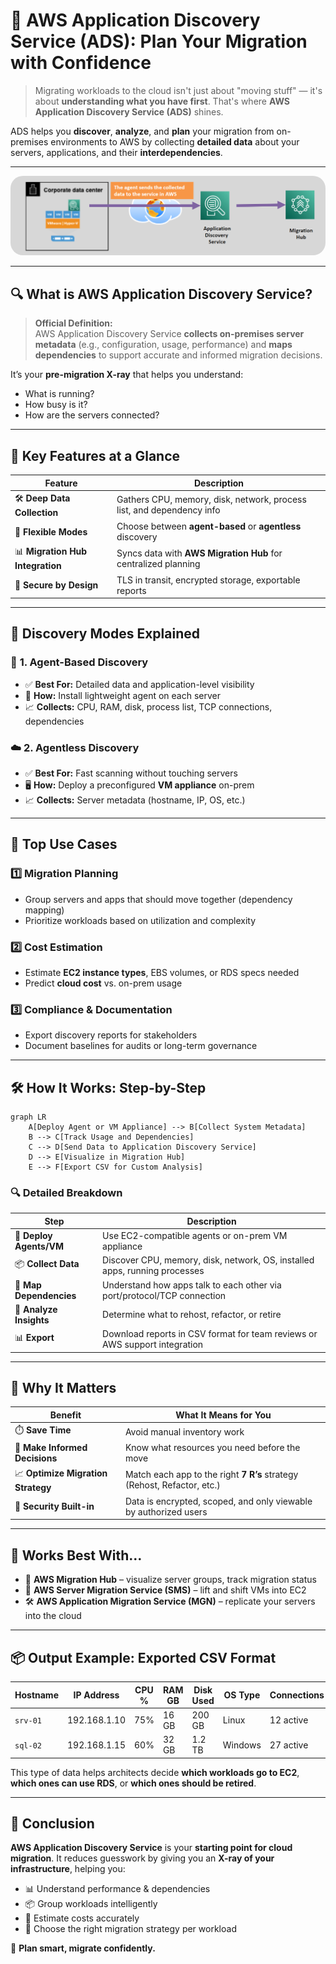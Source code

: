 # 🧭 **AWS Application Discovery Service (ADS): Plan Your Migration with Confidence**

> Migrating workloads to the cloud isn't just about "moving stuff" — it's about **understanding what you have first**. That's where **AWS Application Discovery Service (ADS)** shines.

ADS helps you **discover**, **analyze**, and **plan** your migration from on-premises environments to AWS by collecting **detailed data** about your servers, applications, and their **interdependencies**.

---

<div align="center">
  <img src="images/ads.png" alt="AWS Application Discovery Service" style="border-radius: 20px; max-width: 100%;" />
</div>

---

## 🔍 **What is AWS Application Discovery Service?**

> **Official Definition:**  
> AWS Application Discovery Service **collects on-premises server metadata** (e.g., configuration, usage, performance) and **maps dependencies** to support accurate and informed migration decisions.

It’s your **pre-migration X-ray** that helps you understand:

- What is running?
- How busy is it?
- How are the servers connected?

---

## 🌟 **Key Features at a Glance**

| Feature                          | Description                                                           |
| -------------------------------- | --------------------------------------------------------------------- |
| 🛠️ **Deep Data Collection**      | Gathers CPU, memory, disk, network, process list, and dependency info |
| 🔁 **Flexible Modes**            | Choose between **agent-based** or **agentless** discovery             |
| 📊 **Migration Hub Integration** | Syncs data with **AWS Migration Hub** for centralized planning        |
| 🔐 **Secure by Design**          | TLS in transit, encrypted storage, exportable reports                 |

---

## 🔄 **Discovery Modes Explained**

### 🧬 **1. Agent-Based Discovery**

- ✅ **Best For:** Detailed data and application-level visibility
- 🔧 **How:** Install lightweight agent on each server
- 📈 **Collects:** CPU, RAM, disk, process list, TCP connections, dependencies

### ☁️ **2. Agentless Discovery**

- ✅ **Best For:** Fast scanning without touching servers
- 🖥️ **How:** Deploy a preconfigured **VM appliance** on-prem
- 📈 **Collects:** Server metadata (hostname, IP, OS, etc.)

---

## 🎯 **Top Use Cases**

### 1️⃣ **Migration Planning**

- Group servers and apps that should move together (dependency mapping)
- Prioritize workloads based on utilization and complexity

### 2️⃣ **Cost Estimation**

- Estimate **EC2 instance types**, EBS volumes, or RDS specs needed
- Predict **cloud cost** vs. on-prem usage

### 3️⃣ **Compliance & Documentation**

- Export discovery reports for stakeholders
- Document baselines for audits or long-term governance

---

## 🛠️ **How It Works: Step-by-Step**

```mermaid
graph LR
    A[Deploy Agent or VM Appliance] --> B[Collect System Metadata]
    B --> C[Track Usage and Dependencies]
    C --> D[Send Data to Application Discovery Service]
    D --> E[Visualize in Migration Hub]
    E --> F[Export CSV for Custom Analysis]
```

### 🔍 Detailed Breakdown

| Step                    | Description                                                                |
| ----------------------- | -------------------------------------------------------------------------- |
| 🧩 **Deploy Agents/VM** | Use EC2-compatible agents or on-prem VM appliance                          |
| 📦 **Collect Data**     | Discover CPU, memory, disk, network, OS, installed apps, running processes |
| 🔁 **Map Dependencies** | Understand how apps talk to each other via port/protocol/TCP connection    |
| 🧠 **Analyze Insights** | Determine what to rehost, refactor, or retire                              |
| 📊 **Export**           | Download reports in CSV format for team reviews or AWS support integration |

---

## 🧠 **Why It Matters**

| Benefit                            | What It Means for You                                                   |
| ---------------------------------- | ----------------------------------------------------------------------- |
| ⏱️ **Save Time**                   | Avoid manual inventory work                                             |
| 🧠 **Make Informed Decisions**     | Know what resources you need before the move                            |
| 📈 **Optimize Migration Strategy** | Match each app to the right **7 R’s** strategy (Rehost, Refactor, etc.) |
| 🔐 **Security Built-in**           | Data is encrypted, scoped, and only viewable by authorized users        |

---

## 🚀 **Works Best With…**

- 🧭 **AWS Migration Hub** – visualize server groups, track migration status
- 🔄 **AWS Server Migration Service (SMS)** – lift and shift VMs into EC2
- 🛠️ **AWS Application Migration Service (MGN)** – replicate your servers into the cloud

---

## 📦 **Output Example: Exported CSV Format**

| Hostname | IP Address   | CPU % | RAM GB | Disk Used | OS Type | Connections |
| -------- | ------------ | ----- | ------ | --------- | ------- | ----------- |
| `srv-01` | 192.168.1.10 | 75%   | 16 GB  | 200 GB    | Linux   | 12 active   |
| `sql-02` | 192.168.1.15 | 60%   | 32 GB  | 1.2 TB    | Windows | 27 active   |

This type of data helps architects decide **which workloads go to EC2**, **which ones can use RDS**, or **which ones should be retired**.

---

## 🏁 **Conclusion**

**AWS Application Discovery Service** is your **starting point for cloud migration**. It reduces guesswork by giving you an **X-ray of your infrastructure**, helping you:

- 📊 Understand performance & dependencies
- 📦 Group workloads intelligently
- 💸 Estimate costs accurately
- 🧩 Choose the right migration strategy per workload

🎯 **Plan smart, migrate confidently.**
